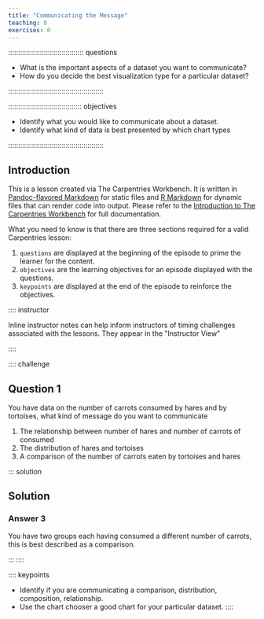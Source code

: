 ```yaml
---
title: "Communicating the Message"
teaching: 0
exercises: 0
---
```


:::::::::::::::::::::::::::::::::::::: questions 

- What is the important aspects of a dataset you want to communicate?
- How do you decide the best visualization type for a particular dataset?

::::::::::::::::::::::::::::::::::::::::::::::::

::::::::::::::::::::::::::::::::::::: objectives

- Identify what you would like to communicate about a dataset.
- Identify what kind of data is best presented by which chart types

::::::::::::::::::::::::::::::::::::::::::::::::

## Introduction

This is a lesson created via The Carpentries Workbench. It is written in
[Pandoc-flavored Markdown](https://pandoc.org/MANUAL.txt) for static files and
[R Markdown][r-markdown] for dynamic files that can render code into output. 
Please refer to the [Introduction to The Carpentries 
Workbench](https://carpentries.github.io/sandpaper-docs/) for full documentation.

What you need to know is that there are three sections required for a valid
Carpentries lesson:

 1. `questions` are displayed at the beginning of the episode to prime the
    learner for the content.
 2. `objectives` are the learning objectives for an episode displayed with
    the questions.
 3. `keypoints` are displayed at the end of the episode to reinforce the
    objectives.

:::: instructor

Inline instructor notes can help inform instructors of timing challenges
associated with the lessons. They appear in the "Instructor View"

::::

:::: challenge 

## Question 1
You have data on the number of carrots consumed by hares and by tortoises, what kind of message do you want to communicate

1. The relationship between number of hares and number of carrots of consumed
2. The distribution of hares and tortoises
3. A comparison of the number of carrots eaten by tortoises and hares

::: solution 

## Solution
### Answer 3
You have two groups each having consumed a different number of carrots, this is best described as a comparison.

:::
::::

:::: keypoints 

- Identify if you are communicating a comparison, distribution, composition, relationship.
- Use the chart chooser a good chart for your particular dataset.
::::

[r-markdown]: https://rmarkdown.rstudio.com/
